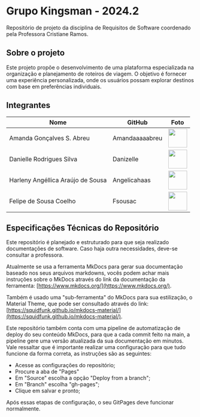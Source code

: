 # Grupo Kingsman - 2024.2
Repositório de projeto da disciplina de Requisitos de Software coordenado pela Professora Cristiane Ramos.

## Sobre o projeto
Este projeto propõe o desenvolvimento de uma plataforma especializada na organização e planejamento de roteiros de viagem. O objetivo é fornecer uma experiência personalizada, onde os usuários possam explorar destinos com base em preferências individuais.

## Integrantes 
| Nome                              | GitHub         | Foto                                                       |
| --------------------------------- | -------------- | ---------------------------------------------------------- |
| Amanda Gonçalves S. Abreu         | Amandaaaaabreu | [<img src="https://avatars.githubusercontent.com/u/103958998?v=4" width=50>](https://github.com/Amandaaaaabreu) |
| Danielle Rodrigues Silva          | Danizelle      | [<img src="https://avatars.githubusercontent.com/u/101230741?v=4" width=50>](https://github.com/Danizelle)      |
| Harleny Angéllica Araújo de Sousa | Angelicahaas   | [<img src="https://avatars.githubusercontent.com/u/101184511?v=4" width=50>](https://github.com/Angelicahaas)   |
| Felipe de Sousa Coelho            | Fsousac        | [<img src="https://avatars.githubusercontent.com/u/95441810?v=4" width=50>](https://github.com/fsousac)         |

## Especificações Técnicas do Repositório

Este repositório é planejado e estruturado para que seja realizado documentações de software. Caso haja outra necessidades, deve-se consultar a professora.

Atualmente se usa a ferramenta MkDocs para gerar sua documentação baseado nos seus arquivos markdowns, vocês podem achar mais instruções sobre o MkDocs através do link da documentação da ferramenta: [https://www.mkdocs.org/](https://www.mkdocs.org/).

Também é usado uma "sub-ferramenta" do MkDocs para sua estilização, o Material Theme, que pode ser consultado através do link: [https://squidfunk.github.io/mkdocs-material/](https://squidfunk.github.io/mkdocs-material/).

Este repositório também conta com uma pipeline de automatização de deploy do seu conteúdo MkDocs, para que a cada commit feito na main, a pipeline gere uma versão atualizada da sua documentação em minutos. Vale ressaltar que é importante realizar uma configuração para que tudo funcione da forma correta, as instruções são as seguintes:

* Acesse as configurações do repositório;
* Procure a aba de "Pages"
* Em "Source" escolha a opção "Deploy from a branch";
* Em "Branch" escolha "gh-pages";
* Clique em salvar e pronto;

Após essas etapas de configuração, o seu GitPages deve funcionar normalmente.
